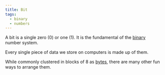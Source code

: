 ```yaml
---
title: Bit
tags:
  - binary
  - numbers
---
```

A bit is a single zero (0) or one (1). It is the fundamental of the [binary](./binary.md) number system.

Every single piece of data we store on computers is made up of them.

While commonly clustered in blocks of 8 as [bytes](byte.md), there are many other fun ways to arrange them.